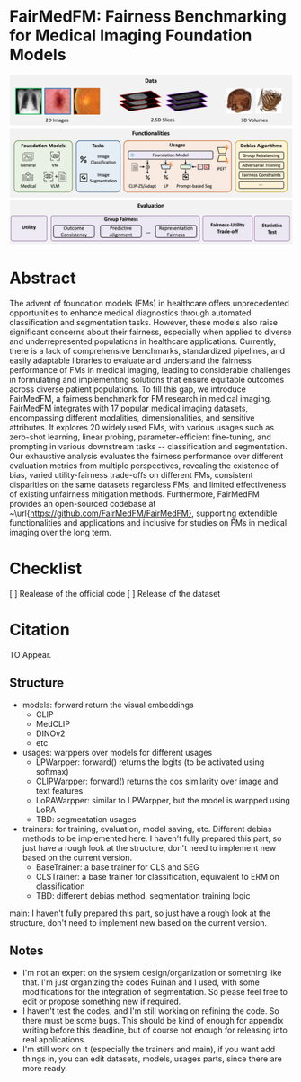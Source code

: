 # FairMedFM: Fairness Benchmarking for Medical Imaging Foundation Models
![main](./figs/main.png)

# Abstract
The advent of foundation models (FMs) in healthcare offers unprecedented opportunities to enhance medical diagnostics through automated classification and segmentation tasks. However, these models also raise significant concerns about their fairness, especially when applied to diverse and underrepresented populations in healthcare applications. Currently, there is a lack of comprehensive benchmarks, standardized pipelines, and easily adaptable libraries to evaluate and understand the fairness performance of FMs in medical imaging, leading to considerable challenges in formulating and implementing solutions that ensure equitable outcomes across diverse patient populations. To fill this gap, we introduce FairMedFM, a fairness benchmark for FM research in medical imaging. FairMedFM integrates with 17 popular medical imaging datasets, encompassing different modalities, dimensionalities, and sensitive attributes. It explores 20 widely used FMs, with various usages such as zero-shot learning, linear probing, parameter-efficient fine-tuning, and prompting in various downstream tasks -- classification and segmentation. Our exhaustive analysis evaluates the fairness performance over different evaluation metrics from multiple perspectives, revealing the existence of bias, varied utility-fairness trade-offs on different FMs, consistent disparities on the same datasets regardless FMs, and limited effectiveness of existing unfairness mitigation methods. Furthermore, FairMedFM provides an open-sourced codebase at ~\url{https://github.com/FairMedFM/FairMedFM}, supporting extendible functionalities and applications and inclusive for studies on FMs in medical imaging over the long term.


# Checklist
[ ] Realease of the official code
[ ] Release of the dataset

# Citation
TO Appear.

## Structure

- models: forward return the visual embeddings
  - CLIP
  - MedCLIP
  - DINOv2
  - etc
- usages: warppers over models for different usages
  - LPWarpper: forward() returns the logits (to be activated using softmax)
  - CLIPWarpper: forward() returns the cos similarity over image and text features
  - LoRAWarpper: similar to LPWarpper, but the model is warpped using LoRA
  - TBD: segmentation usages
- trainers: for training, evaluation, model saving, etc. Different debias methods to be implemented here. I haven't fully prepared this part, so just have a rough look at the structure, don't need to implement new based on the current version.
  - BaseTrainer: a base trainer for CLS and SEG
  - CLSTrainer: a base trainer for classification, equivalent to ERM on classification
  - TBD: different debias method, segmentation training logic 

main: I haven't fully prepared this part, so just have a rough look at the structure, don't need to implement new based on the current version.

## Notes

- I'm not an expert on the system design/organization or something like that. I'm just organizing the codes Ruinan and I used, with some modifications for the integration of segmentation. So please feel free to edit or propose something new if required.
- I haven't test the codes, and I'm still working on refining the code. So there must be some bugs. This should be kind of enough for appendix writing before this deadline, but of course not enough for releasing into real applications.
- I'm still work on it (especially the trainers and main), if you want add things in, you can edit datasets, models, usages parts, since there are more ready.
